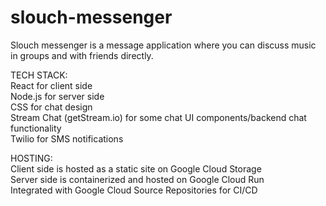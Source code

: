 # slouch-messenger
Slouch messenger is a message application where you can discuss music in groups and with friends directly.

TECH STACK:  
React for client side  
Node.js for server side  
CSS for chat design  
Stream Chat (getStream.io) for some chat UI components/backend chat functionality  
Twilio for SMS notifications  

HOSTING:  
Client side is hosted as a static site on Google Cloud Storage  
Server side is containerized and hosted on Google Cloud Run  
Integrated with Google Cloud Source Repositories for CI/CD  